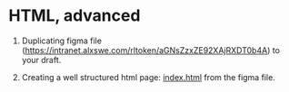 # HTML, advanced

1. Duplicating figma file (https://intranet.alxswe.com/rltoken/aGNsZzxZE92XAjRXDT0b4A) to your draft.

2. Creating a well structured html page: [index.html](index.html) from the figma file.
